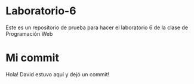 # Laboratorio-6
Este es un repositorio de prueba para hacer el laboratorio 6 de la clase de Programación Web

# Mi commit
Hola! David estuvo aquí y dejó un commit!